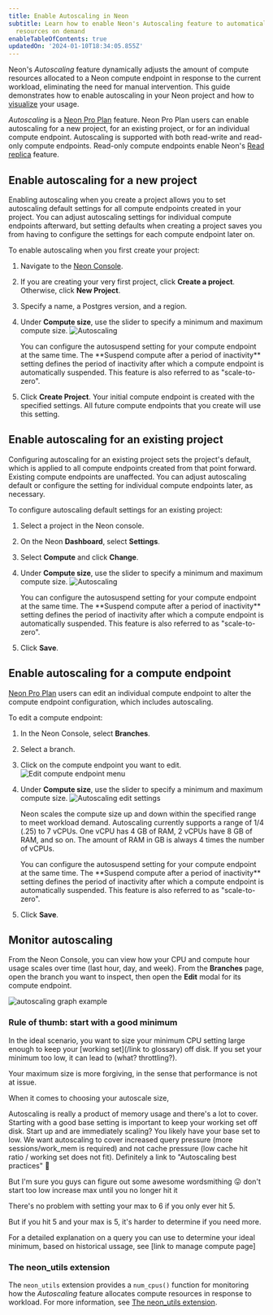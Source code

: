 ```yaml
---
title: Enable Autoscaling in Neon
subtitle: Learn how to enable Neon's Autoscaling feature to automatically scale compute
  resources on demand
enableTableOfContents: true
updatedOn: '2024-01-10T18:34:05.855Z'
---
```


Neon's _Autoscaling_ feature dynamically adjusts the amount of compute resources allocated to a Neon compute endpoint in response to the current workload, eliminating the need for manual intervention. This guide demonstrates how to enable autoscaling in your Neon project and how to [visualize](#monitor-autoscaling) your usage.

_Autoscaling_ is a [Neon Pro Plan](/docs/introduction/pro-plan) feature. Neon Pro Plan users can enable autoscaling for a new project, for an existing project, or for an individual compute endpoint. Autoscaling is supported with both read-write and read-only compute endpoints. Read-only compute endpoints enable Neon's [Read replica](/docs/introduction/read-replicas) feature.

## Enable autoscaling for a new project

Enabling autoscaling when you create a project allows you to set autoscaling default settings for all compute endpoints created in your project. You can adjust autoscaling settings for individual compute endpoints afterward, but setting defaults when creating a project saves you from having to configure the settings for each compute endpoint later on.

To enable autoscaling when you first create your project:

1. Navigate to the [Neon Console](https://console.neon.tech).
2. If you are creating your very first project, click **Create a project**. Otherwise, click **New Project**.
3. Specify a name, a Postgres version, and a region.
4. Under **Compute size**, use the slider to specify a minimum and maximum compute size.
    ![Autoscaling](/docs/guides/autoscaling_project_creation.png)

    <Admonition type="note">
    You can configure the autosuspend setting for your compute endpoint at the same time. The **Suspend compute after a period of inactivity** setting defines the period of inactivity after which a compute endpoint is automatically suspended. This feature is also referred to as "scale-to-zero".
    </Admonition>

6. Click **Create Project**. Your initial compute endpoint is created with the specified settings. All future compute endpoints that you create will use this setting.

## Enable autoscaling for an existing project

Configuring autoscaling for an existing project sets the project's default, which is applied to all compute endpoints created from that point forward. Existing compute endpoints are unaffected. You can adjust autoscaling default or configure the setting for individual compute endpoints later, as necessary.

To configure autoscaling default settings for an existing project:

1. Select a project in the Neon console.
1. On the Neon **Dashboard**, select **Settings**.
1. Select **Compute** and click **Change**.
1. Under **Compute size**, use the slider to specify a minimum and maximum compute size.
    ![Autoscaling](/docs/guides/autoscaling_existing_project.png)

    <Admonition type="note">
    You can configure the autosuspend setting for your compute endpoint at the same time. The **Suspend compute after a period of inactivity** setting defines the period of inactivity after which a compute endpoint is automatically suspended. This feature is also referred to as "scale-to-zero".
    </Admonition>

6. Click **Save**.

## Enable autoscaling for a compute endpoint

[Neon Pro Plan](/docs/introduction/pro-plan) users can edit an individual compute endpoint to alter the compute endpoint configuration, which includes autoscaling.

To edit a compute endpoint:

1. In the Neon Console, select **Branches**.
1. Select a branch.
1. Click on the compute endpoint you want to edit.
![Edit compute endpoint menu](/docs/guides/autoscaling_edit.png)
1. Under **Compute size**, use the slider to specify a minimum and maximum compute size.
    ![Autoscaling edit settings](/docs/guides/autoscaling_edit_settings.png)

    Neon scales the compute size up and down within the specified range to meet workload demand. Autoscaling currently supports a range of 1/4 (.25) to 7 vCPUs. One vCPU has 4 GB of RAM, 2 vCPUs have 8 GB of RAM, and so on. The amount of RAM in GB is always 4 times the number of vCPUs.

    <Admonition type="note">
    You can configure the autosuspend setting for your compute endpoint at the same time. The **Suspend compute after a period of inactivity** setting defines the period of inactivity after which a compute endpoint is automatically suspended. This feature is also referred to as "scale-to-zero".
    </Admonition>
1. Click **Save**.

## Monitor autoscaling

From the Neon Console, you can view how your CPU and compute hour usage scales over time (last hour, day, and week). From the **Branches** page, open the branch you want to inspect, then open the **Edit** modal for its compute endpoint.

![autoscaling graph example](/docs/guides/autoscaling_graph.png)

### Rule of thumb: start with a good minimum

In the ideal scenario, you want to size your minimum CPU setting large enough to keep your [working set](/link to glossary) off disk. If you set your minimum too low, it can lead to (what? throttling?).

Your maximum size is more forgiving, in the sense that performance is not at issue.

When it comes to choosing your autoscale size, 

Autoscaling is really a product of memory usage and there's a lot to cover.
Starting with a good base setting is important to keep your working set off disk.
Start up and are immediately scaling? You likely have your base set to low.
We want autoscaling to cover increased query pressure (more sessions/work_mem is required) and not cache pressure (low cache hit ratio / working set does not fit).
Definitely a link to "Autoscaling best practices" :slightly_smiling_face:

But I'm sure you guys can figure out some awesome wordsmithing :stuck_out_tongue:
don't start too low
increase max until you no longer hit it

There's no problem with setting your max to 6 if you only ever hit 5.

But if you hit 5 and your max is 5, it's harder to determine if you need more.

For a detailed explanation on a query you can use to determine your ideal minimum, based on historical ussage, see [link to manage compute page]


### The neon_utils extension

The `neon_utils` extension provides a `num_cpus()` function for monitoring how the _Autoscaling_ feature allocates compute resources in response to workload. For more information, see [The neon_utils extension](/docs/extensions/neon-utils).
